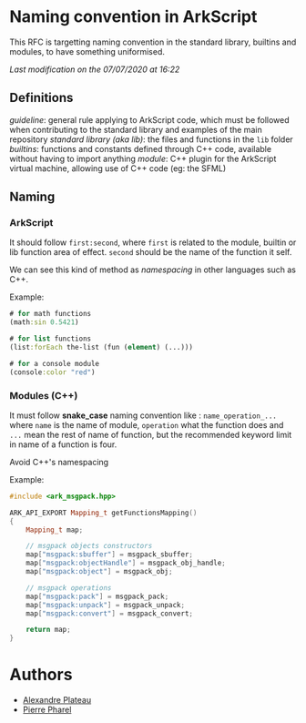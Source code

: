 # Naming convention in ArkScript

This RFC is targetting naming convention in the standard library, builtins and modules, to have something uniformised.

*Last modification on the 07/07/2020 at 16:22*

## Definitions

_guideline_: general rule applying to ArkScript code, which must be followed when contributing to the standard library and examples of the main repository
_standard library (aka lib)_: the files and functions in the `lib` folder
_builtins_: functions and constants defined through C++ code, available without having to import anything
_module_: C++ plugin for the ArkScript virtual machine, allowing use of C++ code (eg: the SFML)

## Naming

### ArkScript

It should follow `first:second`, where `first` is related to the module, builtin or lib function area of effect. `second` should be the name of the function it self.

We can see this kind of method as *namespacing* in other languages such as C++.

Example:
```clojure
# for math functions
(math:sin 0.5421)

# for list functions
(list:forEach the-list (fun (element) (...)))

# for a console module
(console:color "red")
```

### Modules (C++)

It must follow **snake_case** naming convention like : `name_operation_...` where `name` is the name of module, `operation` what the function does and `...` mean the rest of name of function, but the recommended keyword limit in name of a function is four.

Avoid C++'s namespacing

Example:
```c++
#include <ark_msgpack.hpp>

ARK_API_EXPORT Mapping_t getFunctionsMapping()
{
	Mapping_t map;

	// msgpack objects constructors
	map["msgpack:sbuffer"] = msgpack_sbuffer;
	map["msgpack:objectHandle"] = msgpack_obj_handle;
	map["msgpack:object"] = msgpack_obj;

	// msgpack operations
	map["msgpack:pack"] = msgpack_pack;
	map["msgpack:unpack"] = msgpack_unpack;
	map["msgpack:convert"] = msgpack_convert;

	return map;
}
```

# Authors

* [Alexandre Plateau](https://github.com/SuperFola)
* [Pierre Pharel](https://github.com/PierrePharel)